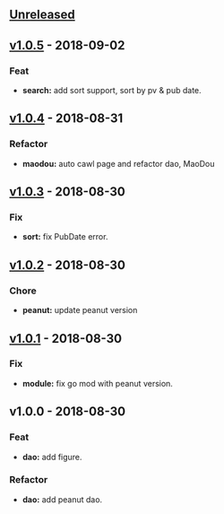 <a name="unreleased"></a>
## [Unreleased]


<a name="v1.0.5"></a>
## [v1.0.5] - 2018-09-02
### Feat
- **search:** add sort support, sort by pv & pub date.


<a name="v1.0.4"></a>
## [v1.0.4] - 2018-08-31
### Refactor
- **maodou:** auto cawl page and refactor dao, MaoDou


<a name="v1.0.3"></a>
## [v1.0.3] - 2018-08-30
### Fix
- **sort:** fix PubDate error.


<a name="v1.0.2"></a>
## [v1.0.2] - 2018-08-30
### Chore
- **peanut:** update peanut version


<a name="v1.0.1"></a>
## [v1.0.1] - 2018-08-30
### Fix
- **module:** fix go mod with peanut version.


<a name="v1.0.0"></a>
## v1.0.0 - 2018-08-30
### Feat
- **dao:** add figure.

### Refactor
- **dao:** add peanut dao.


[Unreleased]: https://github.com/mnhkahn/maodou/compare/v1.0.5...HEAD
[v1.0.5]: https://github.com/mnhkahn/maodou/compare/v1.0.4...v1.0.5
[v1.0.4]: https://github.com/mnhkahn/maodou/compare/v1.0.3...v1.0.4
[v1.0.3]: https://github.com/mnhkahn/maodou/compare/v1.0.2...v1.0.3
[v1.0.2]: https://github.com/mnhkahn/maodou/compare/v1.0.1...v1.0.2
[v1.0.1]: https://github.com/mnhkahn/maodou/compare/v1.0.0...v1.0.1
